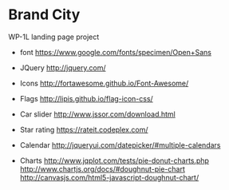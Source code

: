# Brand City
WP-1L landing page project

* font
    https://www.google.com/fonts/specimen/Open+Sans

* JQuery
    http://jquery.com/

* Icons
    http://fortawesome.github.io/Font-Awesome/

* Flags
    http://lipis.github.io/flag-icon-css/

* Car slider
    http://www.jssor.com/download.html

* Star rating
    https://rateit.codeplex.com/

* Calendar
    http://jqueryui.com/datepicker/#multiple-calendars
    
* Charts
    http://www.jqplot.com/tests/pie-donut-charts.php
    http://www.chartjs.org/docs/#doughnut-pie-chart
    http://canvasjs.com/html5-javascript-doughnut-chart/
    
